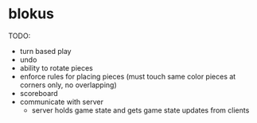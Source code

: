 # blokus
TODO:
* turn based play
* undo
* ability to rotate pieces
* enforce rules for placing pieces (must touch same color pieces at corners only, no overlapping)
* scoreboard
* communicate with server
  * server holds game state and gets game state updates from clients
